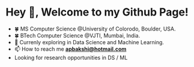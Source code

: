 # Hey 👋, Welcome to my Github Page!

- 🍀 MS Computer Science @University of Colorodo, Boulder, USA.
- 🍀 BTech Computer Science @VJTI, Mumbai, India.
- 🌱 Currenly exploring in Data Science and Machine Learning.
- 📫 How to reach me **apbakshi@hotmail.com**
- Looking for research opportunities in DS / ML
